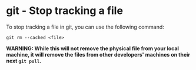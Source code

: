 # git - Stop tracking a file

To stop tracking a file in git, you can use the following command:

```
git rm --cached <file>
```

**WARNING: While this will not remove the physical file from your local machine, it will remove the files from other developers' machines on their next `git pull`.**

